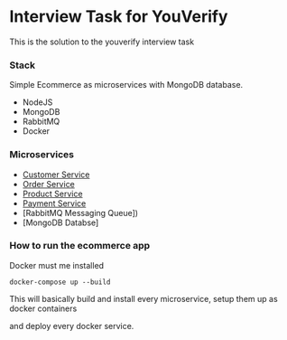 # Interview Task for YouVerify

This is the solution to the youverify interview task

### Stack
Simple Ecommerce as microservices with MongoDB database.
- NodeJS
- MongoDB
- RabbitMQ
- Docker

### Microservices

- [Customer Service](./customer_service)
- [Order Service](./order_service)
- [Product Service](./product-service)
- [Payment Service](./payment-service)
- [RabbitMQ Messaging Queue])
- [MongoDB Databse]

### How to run the ecommerce app

Docker must me installed

```
docker-compose up --build
```

This will basically build and install every microservice, setup them up as docker containers

and deploy every docker service.


